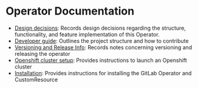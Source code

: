 # Operator Documentation

- [Design decisions](design-decisions.md): Records design decisions regarding the structure, functionality, and feature implementation of this Operator.
- [Developer guide](developer/guide.md): Outlines the project structure and how to contribute
- [Versioning and Release Info](developer/releases.md): Records notes concerning versioning and releasing the operator
- [Openshift cluster setup](openshift-cluster-setup.md): Provides instructions to launch an Openshift cluster
- [Installation](installation.md): Provides instructions for installing the GitLab Operator and CustomResource

